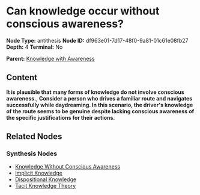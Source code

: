 # Can knowledge occur without conscious awareness?

**Node Type:** antithesis
**Node ID:** df963e01-7d17-48f0-9a81-01c61e08fb27
**Depth:** 4
**Terminal:** No

**Parent:** [Knowledge with Awareness](knowledge-with-awareness-synthesis-0603260e-bbf7-4aa6-81ed-22dd25e52b8f.md)

## Content

**It is plausible that many forms of knowledge do not involve conscious awareness.**, **Consider a person who drives a familiar route and navigates successfully while daydreaming. In this scenario, the driver's knowledge of the route seems to be genuine despite lacking conscious awareness of the specific justifications for their actions.**

## Related Nodes

### Synthesis Nodes

- [Knowledge Without Conscious Awareness](knowledge-without-conscious-awareness-synthesis-935ea523-5370-4811-b581-b1fb9e0255e7.md)
- [Implicit Knowledge](implicit-knowledge-synthesis-85f0c033-741f-4ad9-8d10-ec74d9be4637.md)
- [Dispositional Knowledge](dispositional-knowledge-synthesis-b20287df-f1b9-4273-a3a4-7fbcefc57617.md)
- [Tacit Knowledge Theory](tacit-knowledge-theory-synthesis-895036f8-51f6-49d6-b2d5-093deb953f20.md)
